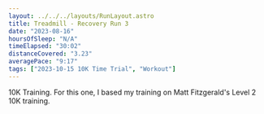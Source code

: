 ```yaml
---
layout: ../../../layouts/RunLayout.astro
title: Treadmill - Recovery Run 3
date: "2023-08-16"
hoursOfSleep: "N/A"
timeElapsed: "30:02"
distanceCovered: "3.23"
averagePace: "9:17"
tags: ["2023-10-15 10K Time Trial", "Workout"]
---
```


10K Training. For this one, I based my training on Matt Fitzgerald's Level 2 10K training.
